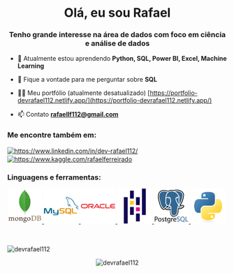 <h1 align="center">Olá, eu sou Rafael</h1>
<h3 align="center">Tenho grande interesse na área de dados com foco em ciência e análise de dados</h3>


- 🌱 Atualmente estou aprendendo **Python, SQL, Power BI, Excel, Machine Learning**

- 💬 Fique a vontade para me perguntar sobre **SQL**
  
- 👨‍💻 Meu portfólio (atualmente desatualizado) [https://portfolio-devrafael112.netlify.app/](https://portfolio-devrafael112.netlify.app/)

- 📫 Contato **rafaellf112@gmail.com**

<h3 align="left">Me encontre também em:</h3>

<p align="left">
<a href="https://linkedin.com/in/https://www.linkedin.com/in/dev-rafael112/" target="_blank" rel="noreferrer"><img align="center" src="https://raw.githubusercontent.com/rahuldkjain/github-profile-readme-generator/master/src/images/icons/Social/linked-in-alt.svg" alt="https://www.linkedin.com/in/dev-rafael112/" height="30" width="40" /></a>
<a href="https://www.kaggle.com/rafaelferreirado" target="_blank" rel="noreferrer"><img align="center" src="https://raw.githubusercontent.com/rahuldkjain/github-profile-readme-generator/master/src/images/icons/Social/kaggle.svg" alt="https://www.kaggle.com/rafaelferreirado" height="30" width="40" /></a>
</p>

<h3 align="left">Linguagens e ferramentas:</h3>

<p align="left"> <a href="https://www.mongodb.com/" target="_blank" rel="noreferrer"> <img src="https://raw.githubusercontent.com/devicons/devicon/master/icons/mongodb/mongodb-original-wordmark.svg" alt="mongodb" width="80" height="80"/> </a> <a href="https://www.mysql.com/" target="_blank" rel="noreferrer"> <img src="https://raw.githubusercontent.com/devicons/devicon/master/icons/mysql/mysql-original-wordmark.svg" alt="mysql" width="80" height="80"/> </a> <a href="https://www.oracle.com/" target="_blank" rel="noreferrer"> <img src="https://raw.githubusercontent.com/devicons/devicon/master/icons/oracle/oracle-original.svg" alt="oracle" width="80" height="80"/> </a> <a href="https://pandas.pydata.org/" target="_blank" rel="noreferrer"> <img src="https://raw.githubusercontent.com/devicons/devicon/2ae2a900d2f041da66e950e4d48052658d850630/icons/pandas/pandas-original.svg" alt="pandas" width="80" height="80"/> </a> <a href="https://www.postgresql.org" target="_blank" rel="noreferrer"> <img src="https://raw.githubusercontent.com/devicons/devicon/master/icons/postgresql/postgresql-original-wordmark.svg" alt="postgresql" width="80" height="80"/> </a> <a href="https://www.python.org" target="_blank" rel="noreferrer"> <img src="https://raw.githubusercontent.com/devicons/devicon/master/icons/python/python-original.svg" alt="python" width="80" height="80" > </a> </p>

<br>

<p><img align="center" src="https://github-readme-stats.vercel.app/api/top-langs?username=devrafael112&show_icons=true&theme=dracula&title_color=ffffff&text_color=ffffff&bg_color=4d76d5&hide_border=true&locale=pt-br&layout=compact" alt="devrafael112" /></p>

<p align="center"> <img src="https://komarev.com/ghpvc/?username=devrafael112&label=Visitas%20no%20perfil&color=4d76d5&style=flat " alt="devrafael112" /> </p>
